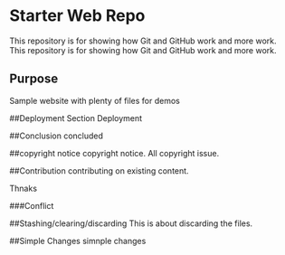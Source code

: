 # Starter Web Repo

This repository is for showing how Git and GitHub work and more work.
This repository is for showing how Git and GitHub work and more work.

## Purpose

Sample website with plenty of files for demos

##Deployment Section
Deployment

##Conclusion
concluded

##copyright notice
copyright notice. All copyright issue.

##Contribution
contributing on existing content.

Thnaks

###Conflict

##Stashing/clearing/discarding
This is about discarding the files.

##Simple Changes
simnple changes